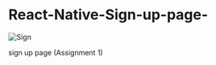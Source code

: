 # React-Native-Sign-up-page-
![Sign](https://github.com/Marwan951/React-Native-Sign-up-page-/assets/95751506/67249deb-fd61-4f92-8822-78b3c0bc54d1)

sign up page (Assignment 1)
